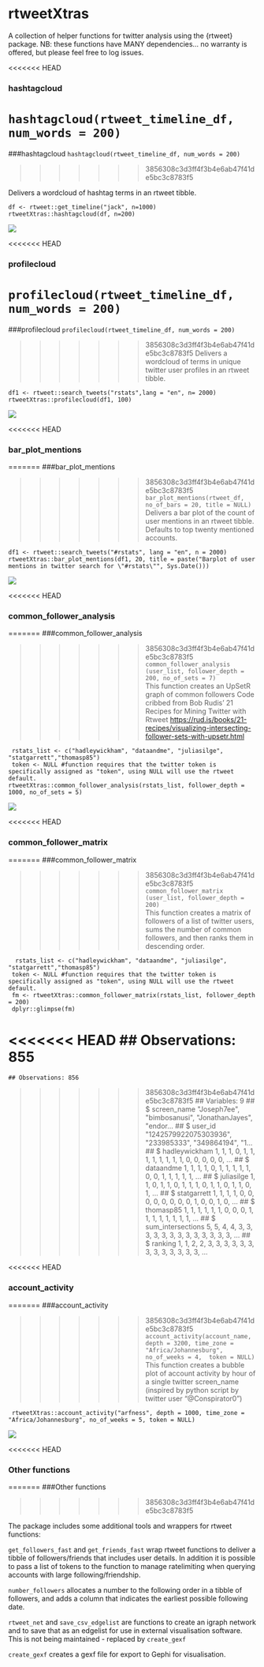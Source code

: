 rtweetXtras
===========

A collection of helper functions for twitter analysis using the {rtweet}
package. NB: these functions have MANY dependencies… no warranty is
offered, but please feel free to log issues.

<<<<<<< HEAD
### hashtagcloud

`hashtagcloud(rtweet_timeline_df, num_words = 200)`
=======
\#\#\#hashtagcloud `hashtagcloud(rtweet_timeline_df, num_words = 200)`
>>>>>>> 3856308c3d3ff4f3b4e6ab47f41de5bc3c8783f5

Delivers a wordcloud of hashtag terms in an rtweet tibble.

    df <- rtweet::get_timeline("jack", n=1000)
    rtweetXtras::hashtagcloud(df, n=200)

![](readme_files/figure-markdown_strict/hashtagcloud-1.png)

<<<<<<< HEAD
### profilecloud

`profilecloud(rtweet_timeline_df, num_words = 200)`  
=======
\#\#\#profilecloud `profilecloud(rtweet_timeline_df, num_words = 200)`  
>>>>>>> 3856308c3d3ff4f3b4e6ab47f41de5bc3c8783f5
Delivers a wordcloud of terms in unique twitter user profiles in an
rtweet tibble.

    df1 <- rtweet::search_tweets("rstats",lang = "en", n= 2000)
    rtweetXtras::profilecloud(df1, 100)

![](readme_files/figure-markdown_strict/profilecloud-1.png)

<<<<<<< HEAD
### bar\_plot\_mentions

=======
\#\#\#bar\_plot\_mentions  
>>>>>>> 3856308c3d3ff4f3b4e6ab47f41de5bc3c8783f5
`bar_plot_mentions(rtweet_df, no_of_bars = 20, title = NULL)`  
Delivers a bar plot of the count of user mentions in an rtweet tibble.
Defaults to top twenty mentioned accounts.

    df1 <- rtweet::search_tweets("#rstats", lang = "en", n = 2000)
    rtweetXtras::bar_plot_mentions(df1, 20, title = paste("Barplot of user mentions in twitter search for \"#rstats\"", Sys.Date()))

![](readme_files/figure-markdown_strict/bar_plot_mentions-1.png)

<<<<<<< HEAD
### common\_follower\_analysis

=======
\#\#\#common\_follower\_analysis  
>>>>>>> 3856308c3d3ff4f3b4e6ab47f41de5bc3c8783f5
`common_follower_analysis (user_list, follower_depth = 200, no_of_sets = 7)`  
This function creates an UpSetR graph of common followers Code cribbed
from Bob Rudis’ 21 Recipes for Mining Twitter with Rtweet
<a href="https://rud.is/books/21-recipes/visualizing-intersecting-follower-sets-with-upsetr.html" class="uri">https://rud.is/books/21-recipes/visualizing-intersecting-follower-sets-with-upsetr.html</a>

     rstats_list <- c("hadleywickham", "dataandme", "juliasilge", "statgarrett","thomasp85")
     token <- NULL #function requires that the twitter token is specifically assigned as "token", using NULL will use the rtweet default.
    rtweetXtras::common_follower_analysis(rstats_list, follower_depth = 1000, no_of_sets = 5)

![](readme_files/figure-markdown_strict/common_follower_analysis-1.png)

<<<<<<< HEAD
### common\_follower\_matrix

=======
\#\#\#common\_follower\_matrix  
>>>>>>> 3856308c3d3ff4f3b4e6ab47f41de5bc3c8783f5
`common_follower_matrix (user_list, follower_depth = 200)`  
This function creates a matrix of followers of a list of twitter users,
sums the number of common followers, and then ranks them in descending
order.

      rstats_list <- c("hadleywickham", "dataandme", "juliasilge", "statgarrett","thomasp85")
     token <- NULL #function requires that the twitter token is specifically assigned as "token", using NULL will use the rtweet default.
     fm <- rtweetXtras::common_follower_matrix(rstats_list, follower_depth = 200)
     dplyr::glimpse(fm)

<<<<<<< HEAD
    ## Observations: 855
=======
    ## Observations: 856
>>>>>>> 3856308c3d3ff4f3b4e6ab47f41de5bc3c8783f5
    ## Variables: 9
    ## $ screen_name       <chr> "Joseph7ee", "bimbosanusi", "JonathanJayes", "endor…
    ## $ user_id           <chr> "1242579922075303936", "233985333", "349864194", "1…
    ## $ hadleywickham     <dbl> 1, 1, 1, 0, 1, 1, 1, 1, 1, 1, 1, 1, 0, 0, 0, 0, 0, …
    ## $ dataandme         <dbl> 1, 1, 1, 1, 0, 1, 1, 1, 1, 1, 0, 0, 1, 1, 1, 1, 1, …
    ## $ juliasilge        <dbl> 1, 1, 0, 1, 1, 0, 1, 1, 1, 0, 1, 1, 0, 1, 1, 0, 1, …
    ## $ statgarrett       <dbl> 1, 1, 1, 1, 0, 0, 0, 0, 0, 0, 0, 0, 1, 0, 0, 1, 0, …
    ## $ thomasp85         <dbl> 1, 1, 1, 1, 1, 1, 0, 0, 0, 1, 1, 1, 1, 1, 1, 1, 1, …
    ## $ sum_intersections <dbl> 5, 5, 4, 4, 3, 3, 3, 3, 3, 3, 3, 3, 3, 3, 3, 3, 3, …
    ## $ ranking           <int> 1, 1, 2, 2, 3, 3, 3, 3, 3, 3, 3, 3, 3, 3, 3, 3, 3, …

<<<<<<< HEAD
### account\_activity

=======
\#\#\#account\_activity
>>>>>>> 3856308c3d3ff4f3b4e6ab47f41de5bc3c8783f5
`account_activity(account_name, depth = 3200, time_zone = "Africa/Johannesburg", no_of_weeks = 4,  token = NULL)`  
This function creates a bubble plot of account activity by hour of a
single twitter screen\_name  
(inspired by python script by twitter user “@Conspirator0”)

     rtweetXtras::account_activity("arfness", depth = 1000, time_zone = "Africa/Johannesburg", no_of_weeks = 5, token = NULL)

![](readme_files/figure-markdown_strict/account_activity-1.png)

<<<<<<< HEAD
### Other functions
=======
\#\#\#Other functions
>>>>>>> 3856308c3d3ff4f3b4e6ab47f41de5bc3c8783f5

The package includes some additional tools and wrappers for rtweet
functions:

`get_followers_fast` and `get_friends_fast` wrap rtweet functions to
deliver a tibble of followers/friends that includes user details. In
addition it is possible to pass a list of tokens to the function to
manage ratelimiting when querying accounts with large
following/friendship.

`number_followers` allocates a number to the following order in a tibble
of followers, and adds a column that indicates the earliest possible
following date.

`rtweet_net` and `save_csv_edgelist` are functions to create an igraph
network and to save that as an edgelist for use in external
visualisation software. This is not being maintained - replaced by
`create_gexf`

`create_gexf` creates a gexf file for export to Gephi for visualisation.
